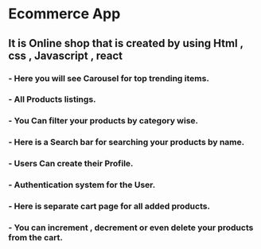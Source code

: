 # Ecommerce App
## It is Online shop that is created by using Html , css , Javascript , react
### - Here you will see Carousel for top trending items.
### - All Products listings.
### - You Can filter your products by category wise.
### - Here is a Search bar for searching your products by name.
### - Users Can create their Profile.
### - Authentication system for the User.
### - Here is separate cart page for all added products.
### - You can increment , decrement or even delete your products from the cart.

